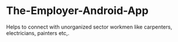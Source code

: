 # The-Employer-Android-App
Helps to connect with unorganized sector workmen like carpenters, electricians, painters etc,.
